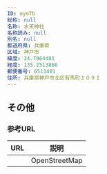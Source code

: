 ```yaml
---
ID: eyoTb
総称: null
名称: 水天神社
名称読み: null
別名: null
都道府県: 兵庫県
区域: 神戸市
緯度: 34.7964481
経度: 135.2513866
郵便番号: 6511401
住所: 兵庫県神戸市北区有馬町１０９１
---
```


## その他

### 参考URL

| URL | 説明          |
| --- | ------------- |
|     | OpenStreetMap |
